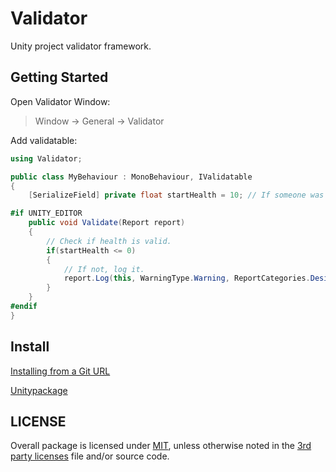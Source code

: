 # Validator

Unity project validator framework.

## Getting Started
Open Validator Window:
> Window -> General -> Validator

Add validatable:
```C#
using Validator;

public class MyBehaviour : MonoBehaviour, IValidatable
{
    [SerializeField] private float startHealth = 10; // If someone was to put it to low <= 0, it would be invalid.

#if UNITY_EDITOR
    public void Validate(Report report)
	{
        // Check if health is valid.
		if(startHealth <= 0)
		{
            // If not, log it.
			report.Log(this, WarningType.Warning, ReportCategories.Design, $"{nameof(startHealth)} is to low", $"Make value > 0");
		}
	}
#endif
}
```

## Install

[Installing from a Git URL](https://docs.unity3d.com/Manual/upm-ui-giturl.html)

[Unitypackage](https://github.com/COMPANYNAME/PACKAGENAME/releases)


## LICENSE

Overall package is licensed under [MIT](/LICENSE.md), unless otherwise noted in the [3rd party licenses](/THIRD%20PARTY%20NOTICES.md) file and/or source code.
